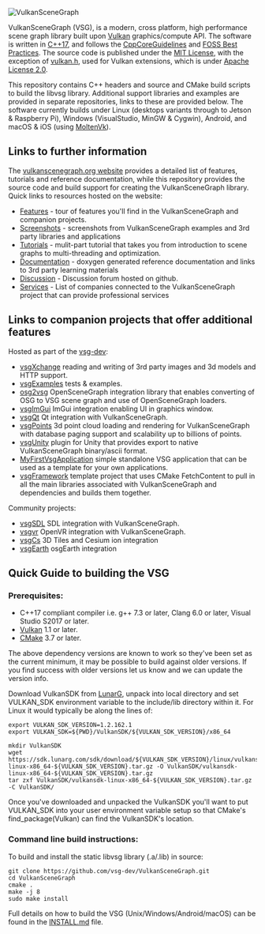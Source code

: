 ![VulkanSceneGraph](https://raw.githubusercontent.com/vsg-dev/VulkanSceneGraph/master/docs/images/VSGlogo.png)

VulkanSceneGraph (VSG), is a modern, cross platform, high performance scene graph library built upon [Vulkan](https://www.khronos.org/vulkan/) graphics/compute API. The software is written in [C++17](https://en.wikipedia.org/wiki/C%2B%2B17), and follows the [CppCoreGuidelines](https://isocpp.github.io/CppCoreGuidelines/CppCoreGuidelines) and [FOSS Best Practices](https://github.com/coreinfrastructure/best-practices-badge/blob/master/doc/criteria.md).  The source code is published under the [MIT License](LICENSE.md), with the exception of [vulkan.h](include/vsg/vk/vulkan.h), used for Vulkan extensions, which is under [Apache License 2.0](LICENSE.Vulkan-Headers.md).

This repository contains C++ headers and source and CMake build scripts to build the libvsg library.  Additional support libraries and examples are provided in separate repositories, links to these are provided below.  The software currently builds under Linux (desktops variants through to Jetson & Raspberry Pi), Windows (VisualStudio, MinGW & Cygwin), Android, and macOS & iOS (using [MoltenVk](https://github.com/KhronosGroup/MoltenVK)).

## Links to further information

The [vulkanscenegraph.org website](https://www.vulkanscenegraph.org) provides a detailed list of features, tutorials and reference documentation, while this repository provides the source code and build support for creating the VulkanSceneGraph library. Quick links to resources hosted on the website:
* [Features](https://vsg-dev.github.io/vsg-dev.io/features) - tour of features you'll find in the VulkanSceneGraph and companion projects.
* [Screenshots](https://vsg-dev.github.io/vsg-dev.io/screenshots) - screenshots from VulkanSceneGraph examples and 3rd party libraries and applications
* [Tutorials](https://vsg-dev.github.io/vsg-dev.io/tutorials) - mulit-part tutorial that takes you from introduction to scene graphs to multi-threading and optimization.
* [Documentation](https://vsg-dev.github.io/vsg-dev.io/documentation) - doxygen generated reference documentation and links to 3rd party learning materials
* [Discussion](https://github.com/vsg-dev/VulkanSceneGraph/discussions) - Discussion forum hosted on github.
* [Services](https://vsg-dev.github.io/vsg-dev.io/services) - List of companies connected to the VulkanSceneGraph project that can provide professional services


## Links to companion projects that offer additional features

Hosted as part of the [vsg-dev](https://github.com/vsg-dev):
* [vsgXchange](https://github.com/vsg-dev/vsgXchange) reading and writing of 3rd party images and 3d models and HTTP support.
* [vsgExamples](https://github.com/vsg-dev/vsgExamples) tests & examples.
* [osg2vsg](https://github.com/vsg-dev/osg2vsg) OpenSceneGraph integration library that enables converting of OSG to VSG scene graph and use of OpenSceneGraph loaders.
* [vsgImGui](https://github.com/vsg-dev/vsgImGui) ImGui integration enabling UI in graphics window.
* [vsgQt](https://github.com/vsg-dev/vsgQt) Qt integration with VulkanSceneGraph.
* [vsgPoints](https://github.com/vsg-dev/vsgPoints) 3d point cloud loading and rendering for VulkanSceneGraph with database paging support and scalability up to billions of points.
* [vsgUnity](https://github.com/vsg-dev/vsgUnity) plugin for Unity that provides export to native VulkanSceneGraph binary/ascii format.
* [MyFirstVsgApplication](https://github.com/vsg-dev/MyFirstVsgApplication) simple standalone VSG application that can be used as a template for your own applications.
* [vsgFramework](https://github.com/vsg-dev/vsgFramework) template project that uses CMake FetchContent to pull in all the main libraries associated with VulkanSceneGraph and dependencies and builds them together.

Community projects:
* [vsgSDL](https://github.com/ptrfun/vsgSDL) SDL integration with VulkanSceneGraph.
* [vsgvr](https://github.com/geefr/vsgvr) OpenVR integration with VulkanSceneGraph.
* [vsgCs](https://github.com/timoore/vsgCs) 3D Tiles and Cesium ion integration
* [vsgEarth](https://github.com/timoore/vsgEarth) osgEarth integration

## Quick Guide to building the VSG

### Prerequisites:
* C++17 compliant compiler i.e. g++ 7.3 or later, Clang 6.0 or later, Visual Studio S2017 or later.
* [Vulkan](https://vulkan.lunarg.com/) 1.1 or later.
* [CMake](https://www.cmake.org) 3.7 or later.

The above dependency versions are known to work so they've been set as the current minimum, it may be possible to build against older versions.  If you find success with older versions let us know and we can update the version info.

Download VulkanSDK from [LunarG](https://vulkan.lunarg.com/sdk/home), unpack into local directory and set VULKAN_SDK environment variable to the include/lib directory within it. For Linux it would typically be along the lines of:

    export VULKAN_SDK_VERSION=1.2.162.1
    export VULKAN_SDK=${PWD}/VulkanSDK/${VULKAN_SDK_VERSION}/x86_64

    mkdir VulkanSDK
    wget https://sdk.lunarg.com/sdk/download/${VULKAN_SDK_VERSION}/linux/vulkansdk-linux-x86_64-${VULKAN_SDK_VERSION}.tar.gz -O VulkanSDK/vulkansdk-linux-x86_64-${VULKAN_SDK_VERSION}.tar.gz
    tar zxf VulkanSDK/vulkansdk-linux-x86_64-${VULKAN_SDK_VERSION}.tar.gz -C VulkanSDK/

Once you've downloaded and unpacked the VulkanSDK you'll want to put VULKAN_SDK into your user environment variable setup so that CMake's find_package(Vulkan) can find the VulkanSDK's location.

### Command line build instructions:

To build and install the static libvsg library (.a/.lib) in source:

    git clone https://github.com/vsg-dev/VulkanSceneGraph.git
    cd VulkanSceneGraph
    cmake .
    make -j 8
    sudo make install

Full details on how to build the VSG (Unix/Windows/Android/macOS) can be found in the [INSTALL.md](INSTALL.md) file.
